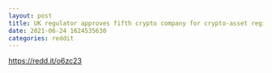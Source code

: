 ```yaml
--- 
layout: post 
title: UK regulator approves fifth crypto company for crypto-asset register 
date: 2021-06-24 1624535630 
categories: reddit 
--- 
```

https://redd.it/o6zc23